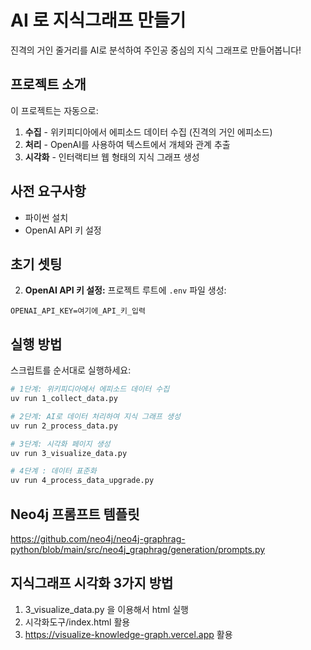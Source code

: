 # AI 로 지식그래프 만들기

진격의 거인 줄거리를 AI로 분석하여 주인공 중심의 지식 그래프로 만들어봅니다!

## 프로젝트 소개

이 프로젝트는 자동으로:
1. **수집** - 위키피디아에서 에피소드 데이터 수집 (진격의 거인 에피소드)
2. **처리** - OpenAI를 사용하여 텍스트에서 개체와 관계 추출
3. **시각화** - 인터랙티브 웹 형태의 지식 그래프 생성

## 사전 요구사항
- 파이썬 설치
- OpenAI API 키 설정

## 초기 셋팅

2. **OpenAI API 키 설정:**
프로젝트 루트에 `.env` 파일 생성:
```
OPENAI_API_KEY=여기에_API_키_입력
```

## 실행 방법

스크립트를 순서대로 실행하세요:

```bash
# 1단계: 위키피디아에서 에피소드 데이터 수집
uv run 1_collect_data.py

# 2단계: AI로 데이터 처리하여 지식 그래프 생성
uv run 2_process_data.py

# 3단계: 시각화 페이지 생성
uv run 3_visualize_data.py

# 4단계 : 데이터 표준화
uv run 4_process_data_upgrade.py

```

## Neo4j 프롬프트 템플릿
https://github.com/neo4j/neo4j-graphrag-python/blob/main/src/neo4j_graphrag/generation/prompts.py

## 지식그래프 시각화 3가지 방법
1. 3_visualize_data.py 을 이용해서 html 실행
2. 시각화도구/index.html 활용
3. https://visualize-knowledge-graph.vercel.app 활용
